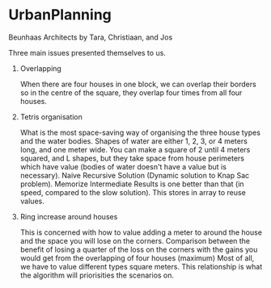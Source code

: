 # UrbanPlanning
Beunhaas Architects
by Tara, Christiaan, and Jos

Three main issues presented themselves to us.
1.  Overlapping

    When there are four houses in one block, we can overlap their borders so in the centre of
    the square, they overlap four times from all four houses.
    
2.  Tetris organisation

    What is the most space-saving way of organising the three house types and the water bodies.
    Shapes of water are either 1, 2, 3, or 4 meters long, and one meter wide.
    You can make a square of 2 until 4 meters squared, and L shapes, but they take space from house perimeters which
    have value (bodies of water doesn't have a value but is necessary).
    Naive Recursive Solution (Dynamic solution to Knap Sac problem).
    Memorize Intermediate Results is one better than that (in speed, compared to the slow solution).
    This stores in array to reuse values.
    
3.  Ring increase around houses

    This is concerned with how to value adding a meter to around the house and the space you will lose on the corners.
    Comparison between the benefit of losing a quarter of the loss on the corners with the gains you would get from
    the overlapping of four houses (maximum)
Most of all, we have to value different types square meters.
This relationship is what the algorithm will priorisities the scenarios on.
